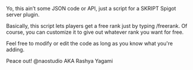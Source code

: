 Yo, this ain’t some JSON code or API, just a script for a SKRIPT Spigot server plugin.

Basically, this script lets players get a free rank just by typing /freerank. Of course, you can customize it to give out whatever rank you want for free.

Feel free to modify or edit the code as long as you know what you're adding.

Peace out!
@naostudio
AKA Rashya Yagami
